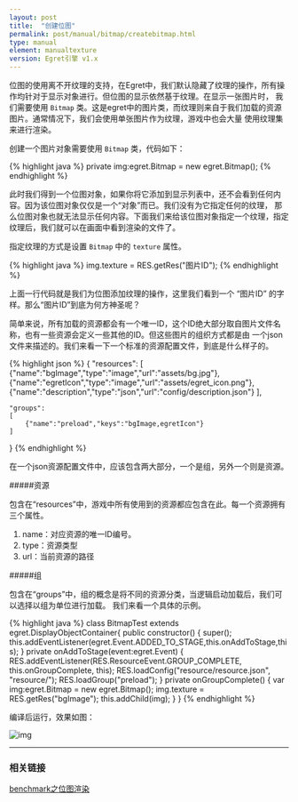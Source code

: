 ```yaml
---
layout: post
title:  "创建位图"
permalink: post/manual/bitmap/createbitmap.html
type: manual
element: manualtexture
version: Egret引擎 v1.x
---
```


位图的使用离不开纹理的支持，在Egret中，我们默认隐藏了纹理的操作，所有操作均针对于显示对象进行。但位图的显示依然基于纹理。在显示一张图片时，
我们需要使用 `Bitmap` 类。这是egret中的图片类，而纹理则来自于我们加载的资源图片。通常情况下，我们会使用单张图片作为纹理，游戏中也会大量
使用纹理集来进行渲染。

创建一个图片对象需要使用 `Bitmap` 类，代码如下：

{% highlight java  %}
private img:egret.Bitmap = new egret.Bitmap();
{% endhighlight %}

此时我们得到一个位图对象，如果你将它添加到显示列表中，还不会看到任何内容。因为该位图对象仅仅是一个“对象”而已。我们没有为它指定任何的纹理，
那么位图对象也就无法显示任何内容。下面我们来给该位图对象指定一个纹理，指定纹理后，我们就可以在画面中看到渲染的文件了。

指定纹理的方式是设置 `Bitmap` 中的 `texture` 属性。

{% highlight java  %}
img.texture = RES.getRes("图片ID");
{% endhighlight %}

上面一行代码就是我们为位图添加纹理的操作，这里我们看到一个 “图片ID” 的字样。那么“图片ID”到底为何方神圣呢？

简单来说，所有加载的资源都会有一个唯一ID，这个ID绝大部分取自图片文件名称，也有一些资源会定义一些其他的ID。但这些图片的组织方式都是由
一个json文件来描述的。我们来看一下一个标准的资源配置文件，到底是什么样子的。

{% highlight json %}
{
    "resources":
	[
		{"name":"bgImage","type":"image","url":"assets/bg.jpg"},
		{"name":"egretIcon","type":"image","url":"assets/egret_icon.png"},
        {"name":"description","type":"json","url":"config/description.json"}
	],

    "groups":
	[
        {"name":"preload","keys":"bgImage,egretIcon"}
	]
}
{% endhighlight %}

在一个json资源配置文件中，应该包含两大部分，一个是组，另外一个则是资源。

#####资源

包含在“resources”中，游戏中所有使用到的资源都应包含在此。每一个资源拥有三个属性。

1. name：对应资源的唯一ID编号。
2. type：资源类型
3. url：当前资源的路径

#####组

包含在“groups”中，组的概念是将不同的资源分类，当逻辑启动加载后，我们可以选择以组为单位进行加载。
我们来看一个具体的示例。

{% highlight java  %}
class BitmapTest extends egret.DisplayObjectContainer{
    public constructor()
    {
        super();
        this.addEventListener(egret.Event.ADDED_TO_STAGE,this.onAddToStage,this);
    }
    private onAddToStage(event:egret.Event) {
        RES.addEventListener(RES.ResourceEvent.GROUP_COMPLETE, this.onGroupComplete, this);
        RES.loadConfig("resource/resource.json", "resource/");
        RES.loadGroup("preload");
    }
    private onGroupComplete()
    {
        var img:egret.Bitmap = new egret.Bitmap();
        img.texture = RES.getRes("bgImage");
        this.addChild(img);
    }
}
{% endhighlight %}

编译后运行，效果如图：

![img]({{site.baseurl}}/assets/img/createbitmap1.jpg)
     
     
----

### 相关链接

<a href="{{site.baseurl}}/jkdoc/benchmark-bitmap.html" target="_blank">benchmark之位图渲染</a>



